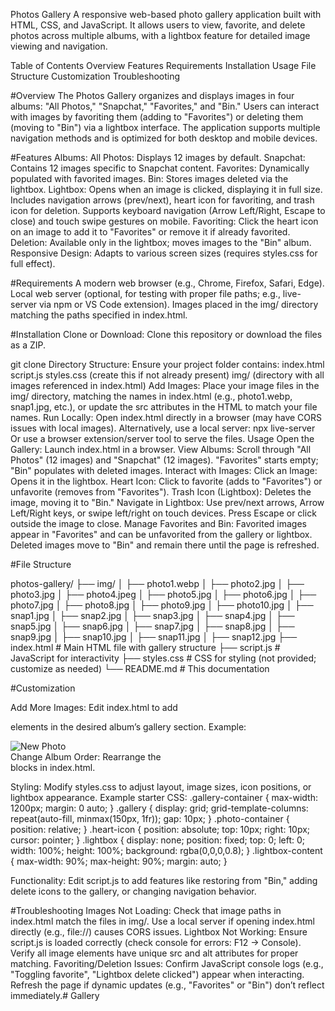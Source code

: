 Photos Gallery
A responsive web-based photo gallery application built with HTML, CSS, and JavaScript. It allows users to view, favorite, and delete photos across multiple albums, with a lightbox feature for detailed image viewing and navigation.

Table of Contents
Overview
Features
Requirements
Installation
Usage
File Structure
Customization
Troubleshooting


#Overview
The Photos Gallery organizes and displays images in four albums: "All Photos," "Snapchat," "Favorites," and "Bin." Users can interact with images by favoriting them (adding to "Favorites") or deleting them (moving to "Bin") via a lightbox interface. The application supports multiple navigation methods and is optimized for both desktop and mobile devices.

#Features
Albums:
All Photos: Displays 12 images by default.
Snapchat: Contains 12 images specific to Snapchat content.
Favorites: Dynamically populated with favorited images.
Bin: Stores images deleted via the lightbox.
Lightbox:
Opens when an image is clicked, displaying it in full size.
Includes navigation arrows (prev/next), heart icon for favoriting, and trash icon for deletion.
Supports keyboard navigation (Arrow Left/Right, Escape to close) and touch swipe gestures on mobile.
Favoriting: Click the heart icon on an image to add it to "Favorites" or remove it if already favorited.
Deletion: Available only in the lightbox; moves images to the "Bin" album.
Responsive Design: Adapts to various screen sizes (requires styles.css for full effect).

#Requirements
A modern web browser (e.g., Chrome, Firefox, Safari, Edge).
Local web server (optional, for testing with proper file paths; e.g., live-server via npm or VS Code extension).
Images placed in the img/ directory matching the paths specified in index.html.

#Installation
Clone or Download:
Clone this repository or download the files as a ZIP.

git clone <repository-url>
Directory Structure: Ensure your project folder contains:
index.html
script.js
styles.css (create this if not already present)
img/ (directory with all images referenced in index.html)
Add Images: Place your image files in the img/ directory, matching the names in index.html (e.g., photo1.webp, snap1.jpg, etc.), or update the src attributes in the HTML to match your file names.
Run Locally:
Open index.html directly in a browser (may have CORS issues with local images).
Alternatively, use a local server:
npx live-server
Or use a browser extension/server tool to serve the files.
Usage
Open the Gallery:
Launch index.html in a browser.
View Albums:
Scroll through "All Photos" (12 images) and "Snapchat" (12 images).
"Favorites" starts empty; "Bin" populates with deleted images.
Interact with Images:
Click an Image: Opens it in the lightbox.
Heart Icon: Click to favorite (adds to "Favorites") or unfavorite (removes from "Favorites").
Trash Icon (Lightbox): Deletes the image, moving it to "Bin."
Navigate in Lightbox:
Use prev/next arrows, Arrow Left/Right keys, or swipe left/right on touch devices.
Press Escape or click outside the image to close.
Manage Favorites and Bin:
Favorited images appear in "Favorites" and can be unfavorited from the gallery or lightbox.
Deleted images move to "Bin" and remain there until the page is refreshed.


#File Structure

photos-gallery/
├── img/
│   ├── photo1.webp
│   ├── photo2.jpg
│   ├── photo3.jpg
│   ├── photo4.jpeg
│   ├── photo5.jpg
│   ├── photo6.jpg
│   ├── photo7.jpg
│   ├── photo8.jpg
│   ├── photo9.jpg
│   ├── photo10.jpg
│   ├── snap1.jpg
│   ├── snap2.jpg
│   ├── snap3.jpg
│   ├── snap4.jpg
│   ├── snap5.jpg
│   ├── snap6.jpg
│   ├── snap7.jpg
│   ├── snap8.jpg
│   ├── snap9.jpg
│   ├── snap10.jpg
│   ├── snap11.jpg
│   ├── snap12.jpg
├── index.html       # Main HTML file with gallery structure
├── script.js        # JavaScript for interactivity
├── styles.css       # CSS for styling (not provided; customize as needed)
└── README.md        # This documentation


#Customization

Add More Images:
Edit index.html to add <div class="photo-container"> elements in the desired album’s gallery section.
Example:
<div class="photo-container">
    <img src="img/newphoto.jpg" alt="New Photo" loading="lazy">
    <span class="heart-icon" data-favorited="false"><i class="far fa-heart"></i></span>
</div>
Change Album Order:
Rearrange the <div class="album-section"> blocks in index.html.
  
Styling:
Modify styles.css to adjust layout, image sizes, icon positions, or lightbox appearance.
Example starter CSS:
.gallery-container { max-width: 1200px; margin: 0 auto; }
.gallery { display: grid; grid-template-columns: repeat(auto-fill, minmax(150px, 1fr)); gap: 10px; }
.photo-container { position: relative; }
.heart-icon { position: absolute; top: 10px; right: 10px; cursor: pointer; }
.lightbox { display: none; position: fixed; top: 0; left: 0; width: 100%; height: 100%; background: rgba(0,0,0,0.8); }
.lightbox-content { max-width: 90%; max-height: 90%; margin: auto; }

Functionality:
Edit script.js to add features like restoring from "Bin," adding delete icons to the gallery, or changing navigation behavior.

#Troubleshooting
Images Not Loading:
Check that image paths in index.html match the files in img/.
Use a local server if opening index.html directly (e.g., file://) causes CORS issues.
Lightbox Not Working:
Ensure script.js is loaded correctly (check console for errors: F12 → Console).
Verify all image elements have unique src and alt attributes for proper matching.
Favoriting/Deletion Issues:
Confirm JavaScript console logs (e.g., "Toggling favorite", "Lightbox delete clicked") appear when interacting.
Refresh the page if dynamic updates (e.g., "Favorites" or "Bin") don’t reflect immediately.# Gallery
